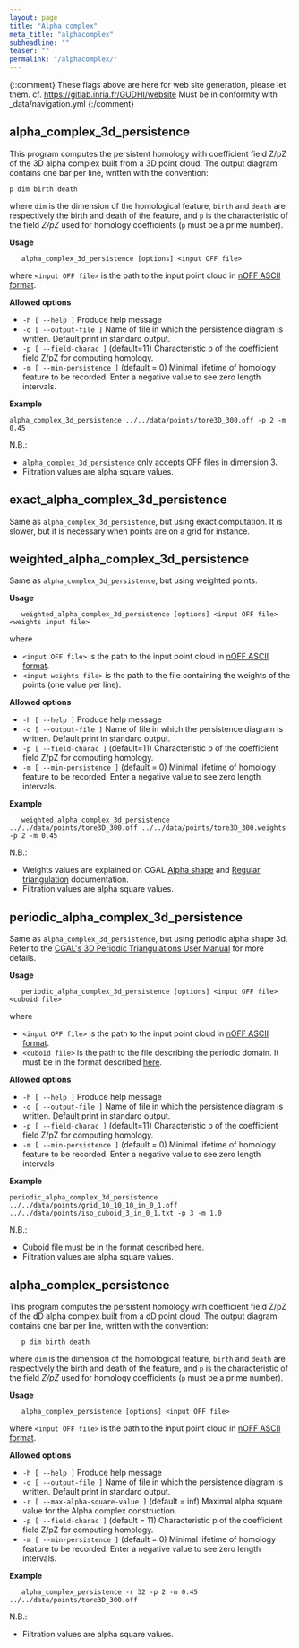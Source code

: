 ```yaml
---
layout: page
title: "Alpha complex"
meta_title: "alphacomplex"
subheadline: ""
teaser: ""
permalink: "/alphacomplex/"
---
```

{::comment}
These flags above are here for web site generation, please let them.
cf. https://gitlab.inria.fr/GUDHI/website
Must be in conformity with _data/navigation.yml
{:/comment}



## alpha_complex_3d_persistence ##
This program computes the persistent homology with coefficient field Z/pZ of the 3D alpha complex built from a 3D point cloud. The output diagram contains one bar per line, written with the convention:

```
p dim birth death
```

where `dim` is the dimension of the homological feature, `birth` and `death` are respectively the birth and death of the feature, and `p` is the characteristic of the field *Z/pZ* used for homology coefficients (`p` must be a prime number).

**Usage**

```
   alpha_complex_3d_persistence [options] <input OFF file>
```

where `<input OFF file>` is the path to the input point cloud in [nOFF ASCII format](http://www.geomview.org/docs/html/OFF.html).

**Allowed options**

* `-h [ --help ]` Produce help message
* `-o [ --output-file ]` Name of file in which the persistence diagram is written. Default print in standard output.
* `-p [ --field-charac ]` (default=11) Characteristic p of the coefficient field Z/pZ for computing homology.
* `-m [ --min-persistence ]` (default = 0) Minimal lifetime of homology feature to be recorded. Enter a negative value to see zero length intervals.

**Example**

```
alpha_complex_3d_persistence ../../data/points/tore3D_300.off -p 2 -m 0.45
```

N.B.:

* `alpha_complex_3d_persistence` only accepts OFF files in dimension 3.
* Filtration values are alpha square values.


## exact_alpha_complex_3d_persistence ##

Same as `alpha_complex_3d_persistence`, but using exact computation.
It is slower, but it is necessary when points are on a grid for instance.



## weighted_alpha_complex_3d_persistence ##

Same as `alpha_complex_3d_persistence`, but using weighted points.

**Usage**

```
   weighted_alpha_complex_3d_persistence [options] <input OFF file> <weights input file>
```

where

* `<input OFF file>` is the path to the input point cloud in [nOFF ASCII format](http://www.geomview.org/docs/html/OFF.html).
* `<input weights file>` is the path to the file containing the weights of the points (one value per line).

**Allowed options**

* `-h [ --help ]` Produce help message
* `-o [ --output-file ]` Name of file in which the persistence diagram is written. Default print in standard output.
* `-p [ --field-charac ]` (default=11) Characteristic p of the coefficient field Z/pZ for computing homology.
* `-m [ --min-persistence ]` (default = 0) Minimal lifetime of homology feature to be recorded. Enter a negative value to see zero length intervals.

**Example**

```
   weighted_alpha_complex_3d_persistence ../../data/points/tore3D_300.off ../../data/points/tore3D_300.weights -p 2 -m 0.45
```


N.B.:

* Weights values are explained on CGAL [Alpha shape](https://doc.cgal.org/latest/Alpha_shapes_3/index.html#title0)
and [Regular triangulation](https://doc.cgal.org/latest/Triangulation_3/index.html#Triangulation3secclassRegulartriangulation) documentation.
* Filtration values are alpha square values.


## periodic_alpha_complex_3d_persistence ##
Same as `alpha_complex_3d_persistence`, but using periodic alpha shape 3d.
Refer to the [CGAL's 3D Periodic Triangulations User Manual](https://doc.cgal.org/latest/Periodic_3_triangulation_3/index.html) for more details.

**Usage**

```
   periodic_alpha_complex_3d_persistence [options] <input OFF file> <cuboid file>
```

where

* `<input OFF file>` is the path to the input point cloud in [nOFF ASCII format](http://www.geomview.org/docs/html/OFF.html).
* `<cuboid file>` is the path to the file describing the periodic domain. It must be in the format described [here](http://gudhi.gforge.inria.fr/doc/latest/fileformats.html#FileFormatsIsoCuboid).

**Allowed options**

* `-h [ --help ]` Produce help message
* `-o [ --output-file ]` Name of file in which the persistence diagram is written. Default print in standard output.
* `-p [ --field-charac ]` (default=11) Characteristic p of the coefficient field Z/pZ for computing homology.
* `-m [ --min-persistence ]` (default = 0) Minimal lifetime of homology feature to be recorded. Enter a negative value to see zero length intervals


**Example**

```
periodic_alpha_complex_3d_persistence ../../data/points/grid_10_10_10_in_0_1.off ../../data/points/iso_cuboid_3_in_0_1.txt -p 3 -m 1.0
```

N.B.: 

* Cuboid file must be in the format described [here](http://gudhi.gforge.inria.fr/doc/latest/fileformats.html#FileFormatsIsoCuboid).
* Filtration values are alpha square values.



## alpha_complex_persistence ##

This program computes the persistent homology with coefficient field Z/pZ of the dD alpha complex built from a dD point cloud.
The output diagram contains one bar per line, written with the convention:

```
   p dim birth death
```

where `dim` is the dimension of the homological feature, `birth` and `death` are respectively the birth and death of the feature,
and `p` is the characteristic of the field *Z/pZ* used for homology coefficients (`p` must be a prime number).

**Usage**

```
   alpha_complex_persistence [options] <input OFF file>
```

where
`<input OFF file>` is the path to the input point cloud in [nOFF ASCII format](http://www.geomview.org/docs/html/OFF.html).

**Allowed options**

* `-h [ --help ]` Produce help message
* `-o [ --output-file ]` Name of file in which the persistence diagram is written. Default print in standard output.
* `-r [ --max-alpha-square-value ]` (default = inf) Maximal alpha square value for the Alpha complex construction.
* `-p [ --field-charac ]` (default = 11)     Characteristic p of the coefficient field Z/pZ for computing homology.
* `-m [ --min-persistence ]` (default = 0) Minimal lifetime of homology feature to be recorded. Enter a negative value to see zero length intervals.

**Example**

```
   alpha_complex_persistence -r 32 -p 2 -m 0.45 ../../data/points/tore3D_300.off
```

N.B.:

* Filtration values are alpha square values.
